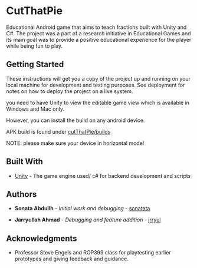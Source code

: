 # CutThatPie

Educational Android game that aims to teach fractions built with Unity and C#. The project was a
part of a research initiative in Educational Games and its main goal was to provide a positive
educational experience for the player while being fun to play. 

## Getting Started

These instructions will get you a copy of the project up and running on your local machine for development and testing purposes. See deployment for notes on how to deploy the project on a live system.

you need to have Unity to view the editable game view which is available in Windows and Mac only. 

However, you can install the build on any android device. 

APK build is found under [cutThatPie/builds](https://github.com/sonatata/CutThatPie/tree/master/builds)

NOTE: please make sure your device in horizontal mode!

## Built With

* [Unity](https://unity3d.com/) - The game engine used/ c# for backend development and scripts

## Authors
* **Sonata Abdullh** - *Initial work and debugging* - [sonatata](https://github.com/sonatata)

* **Jarryullah Ahmad** - *Debugging and feature addition* - [jrryul](https://github.com/jrryul)

## Acknowledgments

* Professor Steve Engels and ROP399 class for playtesting earlier prototypes and giving feedback and guidance. 
